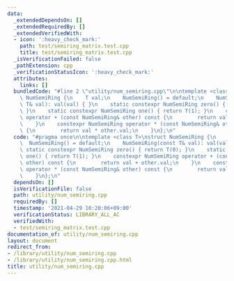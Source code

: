 ```yaml
---
data:
  _extendedDependsOn: []
  _extendedRequiredBy: []
  _extendedVerifiedWith:
  - icon: ':heavy_check_mark:'
    path: test/semiring_matrix.test.cpp
    title: test/semiring_matrix.test.cpp
  _isVerificationFailed: false
  _pathExtension: cpp
  _verificationStatusIcon: ':heavy_check_mark:'
  attributes:
    links: []
  bundledCode: "#line 2 \"utility/num_semiring.cpp\"\n\ntemplate <class T>\nstruct\
    \ NumSemiRing {\n    T val;\n    NumSemiRing() = default;\n    NumSemiRing(const\
    \ T& val): val(val) { }\n    static constexpr NumSemiRing zero() { return T(0);\
    \ }\n    static constexpr NumSemiRing one() { return T(1); }\n    constexpr NumSemiRing\
    \ operator + (const NumSemiRing& other) const {\n        return val + other.val;\n\
    \    }\n    constexpr NumSemiRing operator * (const NumSemiRing& other) const\
    \ {\n        return val * other.val;\n    }\n};\n"
  code: "#pragma once\n\ntemplate <class T>\nstruct NumSemiRing {\n    T val;\n  \
    \  NumSemiRing() = default;\n    NumSemiRing(const T& val): val(val) { }\n   \
    \ static constexpr NumSemiRing zero() { return T(0); }\n    static constexpr NumSemiRing\
    \ one() { return T(1); }\n    constexpr NumSemiRing operator + (const NumSemiRing&\
    \ other) const {\n        return val + other.val;\n    }\n    constexpr NumSemiRing\
    \ operator * (const NumSemiRing& other) const {\n        return val * other.val;\n\
    \    }\n};\n"
  dependsOn: []
  isVerificationFile: false
  path: utility/num_semiring.cpp
  requiredBy: []
  timestamp: '2021-04-29 10:20:06+09:00'
  verificationStatus: LIBRARY_ALL_AC
  verifiedWith:
  - test/semiring_matrix.test.cpp
documentation_of: utility/num_semiring.cpp
layout: document
redirect_from:
- /library/utility/num_semiring.cpp
- /library/utility/num_semiring.cpp.html
title: utility/num_semiring.cpp
---
```

